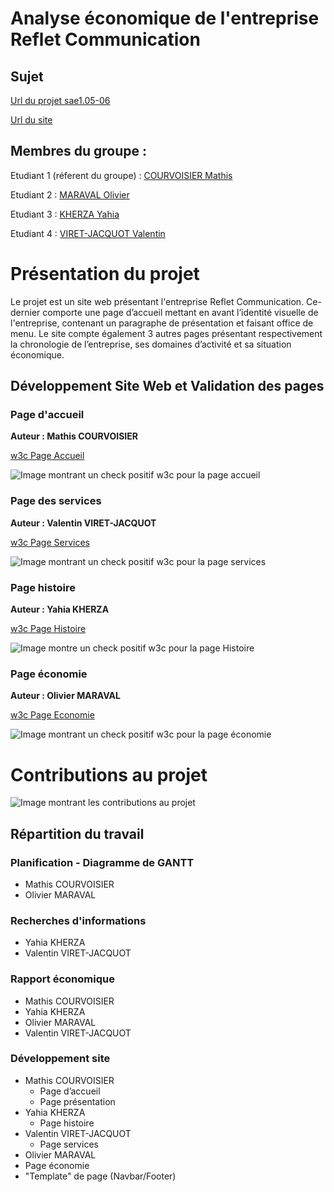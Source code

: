 # Analyse économique de l'entreprise Reflet Communication
## Sujet
[Url du projet sae1.05-06](https://github.com/mrvolive/sae1.05-06)

[Url du site](https://mrvolive.github.io/sae1_05-06/)

## Membres du groupe :

Etudiant 1 (réferent du groupe) : [COURVOISIER Mathis](mailto:mathis.courvoisier@edu.univ-fcomte.fr?subject=SAE_1_05_06)


Etudiant 2 : [MARAVAL Olivier](mailto:olivier.maraval@edu.univ-fcomte.fr?subject=SAE_1_05_06)


Etudiant 3 : [KHERZA Yahia](mailto:yahia.kherza@edu.univ-fcomte.fr?subject=SAE_1_05_06)


Etudiant 4 : [VIRET-JACQUOT Valentin](mailto:valentin.viret-jacquot@edu.univ-fcomte.fr?subject=SAE_1_05_06)

# Présentation du projet

Le projet est un site web présentant l'entreprise Reflet Communication. Ce-dernier comporte 
une page d’accueil mettant en avant l’identité visuelle de l'entreprise, contenant un 
paragraphe de présentation et faisant office de menu.
Le site compte également 3 autres pages présentant respectivement la chronologie de
l’entreprise, ses domaines d’activité et sa situation économique.

## Développement Site Web et Validation des pages

### Page d'accueil

**Auteur : Mathis COURVOISIER**  

[w3c Page Accueil](https://validator.w3.org/nu/?doc=https%3A%2F%2Fmrvolive.github.io%2Fsae1_05-06%2F)

![Image montrant un check positif w3c pour la page accueil](https://raw.githubusercontent.com/mrvolive/sae1.05-06/main/w3c/w3c_index.png)

### Page des services

**Auteur : Valentin VIRET-JACQUOT**  

[w3c Page Services](https://validator.w3.org/nu/?doc=https%3A%2F%2Fmrvolive.github.io%2Fsae1_05-06%2Fservices.html)

![Image montrant un check positif w3c pour la page services](https://raw.githubusercontent.com/mrvolive/sae1.05-06/main/w3c/w3c_services.png)

### Page histoire

**Auteur : Yahia KHERZA**  

[w3c Page Histoire](https://validator.w3.org/nu/?doc=https%3A%2F%2Fmrvolive.github.io%2Fsae1_05-06%2Fhistoire.html)

![Image montre un check positif w3c pour la page Histoire](https://raw.githubusercontent.com/mrvolive/sae1.05-06/main/w3c/w3c_economie.png)

### Page économie

**Auteur : Olivier MARAVAL**  

[w3c Page Economie](https://validator.w3.org/nu/?doc=https%3A%2F%2Fmrvolive.github.io%2Fsae1_05-06%2Feconomie.html)

![Image montrant un check positif w3c pour la page économie](https://raw.githubusercontent.com/mrvolive/sae1.05-06/main/w3c/w3c_economie.png)

# Contributions au projet

![Image montrant les contributions au projet](https://raw.githubusercontent.com/mrvolive/sae1.05-06/main/w3c/contributions.png)

## Répartition du travail

### Planification - Diagramme de GANTT

- Mathis COURVOISIER
- Olivier MARAVAL

### Recherches d'informations

- Yahia KHERZA
- Valentin VIRET-JACQUOT


### Rapport économique

- Mathis COURVOISIER
- Yahia KHERZA
- Olivier MARAVAL
- Valentin VIRET-JACQUOT

### Développement site

- Mathis COURVOISIER
  - Page d’accueil
  - Page présentation
- Yahia KHERZA
  - Page histoire
- Valentin VIRET-JACQUOT
  - Page services
 - Olivier MARAVAL
  - Page économie
  - "Template" de page (Navbar/Footer)

